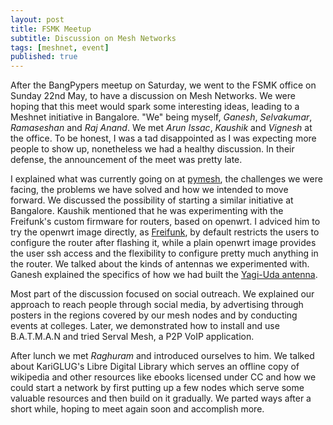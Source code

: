 ```yaml
---
layout: post
title: FSMK Meetup
subtitle: Discussion on Mesh Networks 
tags: [meshnet, event]
published: true
---
```


After the BangPypers meetup on Saturday, we went to the FSMK office on Sunday 22nd May, to have a discussion on Mesh Networks. We were hoping that this meet would spark some interesting ideas, leading to a Meshnet initiative in Bangalore. "We" being myself, _Ganesh_, _Selvakumar_, _Ramaseshan_ and _Raj Anand_. We met _Arun Issac_, _Kaushik_ and _Vignesh_ at the office. To be honest, I was a tad disappointed as I was expecting more people to show up, nonetheless we had a healthy discussion. In their defense, the announcement of the meet was pretty late. 

I explained what was currently going on at [pymesh](http://pymeshnet.gitlab.io), the challenges we were facing, the problems we have solved and how we intended to move forward. We discussed the possibility of starting a similar initiative at Bangalore. Kaushik mentioned that he was experimenting with the Freifunk's custom firmware for routers, based on openwrt. I adviced him to try the openwrt image directly, as [Freifunk](https://freifunk.net/en/), by default restricts the users to configure the router after flashing it, while a plain openwrt image provides the user ssh access and the flexibility to configure pretty much anything in the router. We talked about the kinds of antennas we experimented with. Ganesh explained the specifics of how we had built the [Yagi-Uda antenna](https://medium.com/meshnet-py/yagi-antenna-and-our-merry-band-of-hackers-49aab6b0dede#.s9s6jv9vp). 

Most part of the discussion focused on social outreach. We explained our approach to reach people through social media, by advertising through posters in the regions covered by our mesh nodes and by conducting events at colleges. Later, we demonstrated how to install and use B.A.T.M.A.N and tried Serval Mesh, a P2P VoIP application.    

After lunch we met _Raghuram_ and introduced ourselves to him. We talked about KariGLUG's Libre Digital Library which serves an offline copy of wikipedia and other resources like ebooks licensed under CC and how we could start a network by first putting up a few nodes which serve some valuable resources and then build on it gradually. We parted ways after a short while, hoping to meet again soon and accomplish more. 
